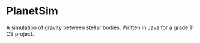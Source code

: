 # PlanetSim
A simulation of gravity between stellar bodies. Written in Java for a grade 11 CS project. 
